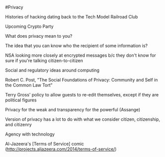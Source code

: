 #Privacy

Histories of hacking dating back to the Tech Model Railroad Club

Upcoming Crypto Party

What does privacy mean to you?

The idea that you can know who the recipient of some information is?

NSA looking more closely at encrypted messages b/c they don't know
for sure if you're talking citizen-to-citizen

Social and regulatory ideas around computing

Robert C. Post, "The Social Foundations of Privacy: Community and Self in the Common Law Tort"

Terry Gross' policy to allow guests to re-edit themselves, except if they are political figures

Privacy for the weak and transparency for the powerful (Assange)

Version of privacy has a lot to do with what we consider citizen, citizenship, and citizenry

Agency with technology

Al-Jazeera's [Terms of Service] comic (http://projects.aljazeera.com/2014/terms-of-service/)
